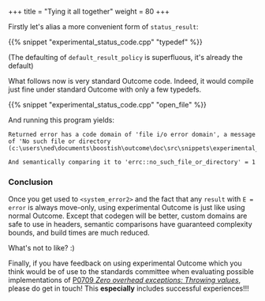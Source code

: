 +++
title = "Tying it all together"
weight = 80
+++

Firstly let's alias a more convenient form of `status_result`:

{{% snippet "experimental_status_code.cpp" "typedef" %}}

(The defaulting of `default_result_policy` is superfluous, it's already the default)

What follows now is very standard Outcome code. Indeed, it would compile
just fine under standard Outcome with only a few typedefs.

{{% snippet "experimental_status_code.cpp" "open_file" %}}

And running this program yields:

```
Returned error has a code domain of 'file i/o error domain', a message of 'No such file or directory (c:\users\ned\documents\boostish\outcome\doc\src\snippets\experimental_status_code.cpp:195)'

And semantically comparing it to 'errc::no_such_file_or_directory' = 1
```

### Conclusion

Once you get used to `<system_error2>` and the fact that any `result` with
`E = error` is always move-only, using experimental Outcome is just like
using normal Outcome. Except that codegen will be better, custom domains
are safe to use in headers, semantic comparisons have guaranteed complexity
bounds, and build times are much reduced.

What's not to like? :)

Finally, if you have feedback on using experimental Outcome which you think
would be of use to the standards committee when evaluating possible
implementations of [P0709 *Zero overhead exceptions: Throwing values*](http://wg21.link/P0709),
please do get in touch! This **especially** includes successful experiences!!!
